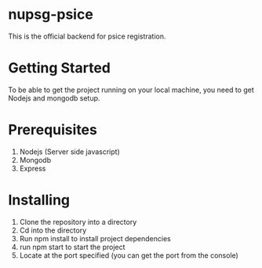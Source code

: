 # nupsg-psice
This is the official backend for psice registration.

# Getting Started
To be able to get the project running on your local machine, you need to get Nodejs and mongodb setup. 

# Prerequisites
1. Nodejs (Server side javascript)
2. Mongodb
3. Express

# Installing

1. Clone the repository into a directory
2. Cd into the directory
3. Run npm install to install project dependencies
4. run npm start to start the project
5. Locate at the port specified (you can get the port from the console) 

